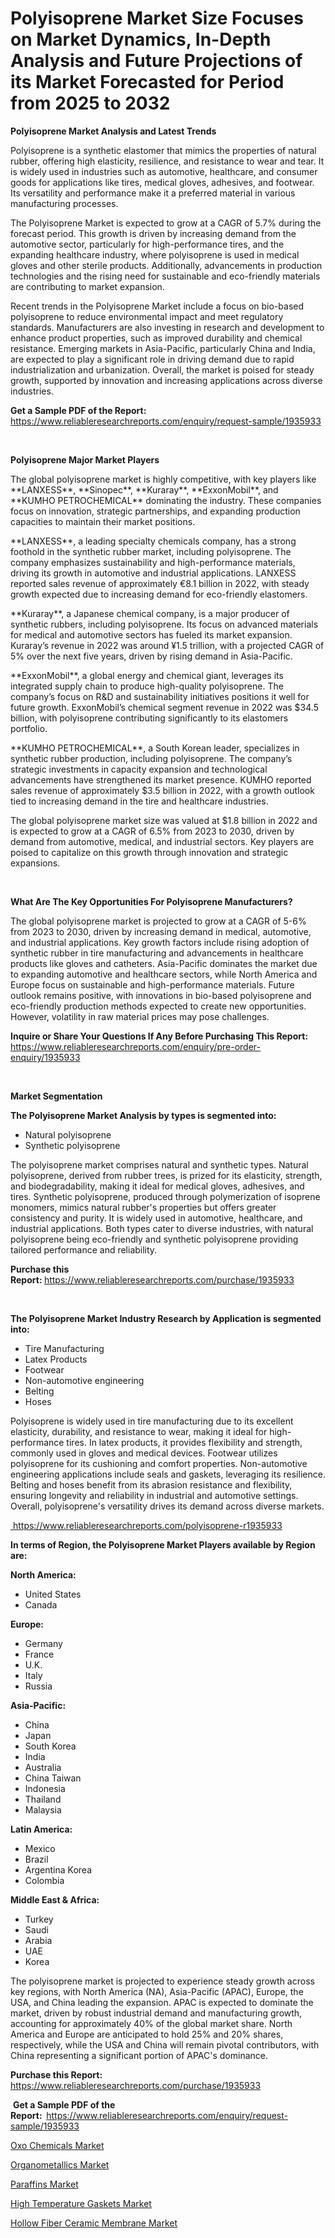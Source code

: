 <p><h1>Polyisoprene Market Size Focuses on Market Dynamics, In-Depth Analysis and Future Projections of its Market Forecasted for Period from 2025 to 2032</h1></p><p><strong>Polyisoprene Market Analysis and Latest Trends</strong></p>
<p><p>Polyisoprene is a synthetic elastomer that mimics the properties of natural rubber, offering high elasticity, resilience, and resistance to wear and tear. It is widely used in industries such as automotive, healthcare, and consumer goods for applications like tires, medical gloves, adhesives, and footwear. Its versatility and performance make it a preferred material in various manufacturing processes.</p><p>The Polyisoprene Market is expected to grow at a CAGR of 5.7% during the forecast period. This growth is driven by increasing demand from the automotive sector, particularly for high-performance tires, and the expanding healthcare industry, where polyisoprene is used in medical gloves and other sterile products. Additionally, advancements in production technologies and the rising need for sustainable and eco-friendly materials are contributing to market expansion.</p><p>Recent trends in the Polyisoprene Market include a focus on bio-based polyisoprene to reduce environmental impact and meet regulatory standards. Manufacturers are also investing in research and development to enhance product properties, such as improved durability and chemical resistance. Emerging markets in Asia-Pacific, particularly China and India, are expected to play a significant role in driving demand due to rapid industrialization and urbanization. Overall, the market is poised for steady growth, supported by innovation and increasing applications across diverse industries.</p></p>
<p><strong>Get a Sample PDF of the Report:&nbsp;</strong> <a href="https://www.reliableresearchreports.com/enquiry/request-sample/1935933?utm_campaign=33&utm_medium=2&utm_source=Github&utm_content=ia&utm_term=25012025&utm_id=polyisoprene">https://www.reliableresearchreports.com/enquiry/request-sample/1935933</a></p>
<p>&nbsp;</p>
<p><strong>Polyisoprene Major Market Players</strong></p>
<p><p>The global polyisoprene market is highly competitive, with key players like **LANXESS**, **Sinopec**, **Kuraray**, **ExxonMobil**, and **KUMHO PETROCHEMICAL** dominating the industry. These companies focus on innovation, strategic partnerships, and expanding production capacities to maintain their market positions.</p><p>**LANXESS**, a leading specialty chemicals company, has a strong foothold in the synthetic rubber market, including polyisoprene. The company emphasizes sustainability and high-performance materials, driving its growth in automotive and industrial applications. LANXESS reported sales revenue of approximately €8.1 billion in 2022, with steady growth expected due to increasing demand for eco-friendly elastomers.</p><p>**Kuraray**, a Japanese chemical company, is a major producer of synthetic rubbers, including polyisoprene. Its focus on advanced materials for medical and automotive sectors has fueled its market expansion. Kuraray’s revenue in 2022 was around ¥1.5 trillion, with a projected CAGR of 5% over the next five years, driven by rising demand in Asia-Pacific.</p><p>**ExxonMobil**, a global energy and chemical giant, leverages its integrated supply chain to produce high-quality polyisoprene. The company’s focus on R&D and sustainability initiatives positions it well for future growth. ExxonMobil’s chemical segment revenue in 2022 was $34.5 billion, with polyisoprene contributing significantly to its elastomers portfolio.</p><p>**KUMHO PETROCHEMICAL**, a South Korean leader, specializes in synthetic rubber production, including polyisoprene. The company’s strategic investments in capacity expansion and technological advancements have strengthened its market presence. KUMHO reported sales revenue of approximately $3.5 billion in 2022, with a growth outlook tied to increasing demand in the tire and healthcare industries.</p><p>The global polyisoprene market size was valued at $1.8 billion in 2022 and is expected to grow at a CAGR of 6.5% from 2023 to 2030, driven by demand from automotive, medical, and industrial sectors. Key players are poised to capitalize on this growth through innovation and strategic expansions.</p></p>
<p>&nbsp;</p>
<p><strong>What Are The Key Opportunities For Polyisoprene Manufacturers?</strong></p>
<p><p>The global polyisoprene market is projected to grow at a CAGR of 5-6% from 2023 to 2030, driven by increasing demand in medical, automotive, and industrial applications. Key growth factors include rising adoption of synthetic rubber in tire manufacturing and advancements in healthcare products like gloves and catheters. Asia-Pacific dominates the market due to expanding automotive and healthcare sectors, while North America and Europe focus on sustainable and high-performance materials. Future outlook remains positive, with innovations in bio-based polyisoprene and eco-friendly production methods expected to create new opportunities. However, volatility in raw material prices may pose challenges.</p></p>
<p><strong>Inquire or Share Your Questions If Any Before Purchasing This Report:</strong> <a href="https://www.reliableresearchreports.com/enquiry/pre-order-enquiry/1935933?utm_campaign=33&utm_medium=2&utm_source=Github&utm_content=ia&utm_term=25012025&utm_id=polyisoprene">https://www.reliableresearchreports.com/enquiry/pre-order-enquiry/1935933</a></p>
<p>&nbsp;</p>
<p><strong>Market Segmentation</strong></p>
<p><strong>The Polyisoprene Market Analysis by types is segmented into:</strong></p>
<p><ul><li>Natural polyisoprene</li><li>Synthetic polyisoprene</li></ul></p>
<p><p>The polyisoprene market comprises natural and synthetic types. Natural polyisoprene, derived from rubber trees, is prized for its elasticity, strength, and biodegradability, making it ideal for medical gloves, adhesives, and tires. Synthetic polyisoprene, produced through polymerization of isoprene monomers, mimics natural rubber's properties but offers greater consistency and purity. It is widely used in automotive, healthcare, and industrial applications. Both types cater to diverse industries, with natural polyisoprene being eco-friendly and synthetic polyisoprene providing tailored performance and reliability.</p></p>
<p><strong>Purchase this Report:&nbsp;</strong><a href="https://www.reliableresearchreports.com/purchase/1935933?utm_campaign=33&utm_medium=2&utm_source=Github&utm_content=ia&utm_term=25012025&utm_id=polyisoprene">https://www.reliableresearchreports.com/purchase/1935933</a></p>
<p>&nbsp;</p>
<p><strong>The Polyisoprene Market Industry Research by Application is segmented into:</strong></p>
<p><ul><li>Tire Manufacturing</li><li>Latex Products</li><li>Footwear</li><li>Non-automotive engineering</li><li>Belting</li><li>Hoses</li></ul></p>
<p><p>Polyisoprene is widely used in tire manufacturing due to its excellent elasticity, durability, and resistance to wear, making it ideal for high-performance tires. In latex products, it provides flexibility and strength, commonly used in gloves and medical devices. Footwear utilizes polyisoprene for its cushioning and comfort properties. Non-automotive engineering applications include seals and gaskets, leveraging its resilience. Belting and hoses benefit from its abrasion resistance and flexibility, ensuring longevity and reliability in industrial and automotive settings. Overall, polyisoprene's versatility drives its demand across diverse markets.</p></p>
<p><a href="https://www.reliableresearchreports.com/polyisoprene-r1935933?utm_campaign=33&utm_medium=2&utm_source=Github&utm_content=ia&utm_term=25012025&utm_id=polyisoprene">&nbsp;https://www.reliableresearchreports.com/polyisoprene-r1935933</a></p>
<p><strong>In terms of Region, the Polyisoprene Market Players available by Region are:</strong></p>
<p>
    <p> <strong> North America: </strong>
        <ul>
            <li>United States</li>
            <li>Canada</li>
        </ul>
        </p> 
    <p> <strong> Europe: </strong>
        <ul>
            <li>Germany</li>
            <li>France</li>
            <li>U.K.</li>
            <li>Italy</li>
            <li>Russia</li>
        </ul>
        </p> 
    <p> <strong> Asia-Pacific: </strong>
        <ul>
            <li>China</li>
            <li>Japan</li>
            <li>South Korea</li>
            <li>India</li>
            <li>Australia</li>
            <li>China Taiwan</li>
            <li>Indonesia</li>
            <li>Thailand</li>
            <li>Malaysia</li>
        </ul>
        </p> 
    <p> <strong> Latin America: </strong>
        <ul>
            <li>Mexico</li>
            <li>Brazil</li>
            <li>Argentina Korea</li>
            <li>Colombia</li>
        </ul>
        </p> 
    <p> <strong> Middle East & Africa: </strong>
        <ul>
            <li>Turkey</li>
            <li>Saudi</li>
            <li>Arabia</li>
            <li>UAE</li>
            <li>Korea</li>
        </ul>
    </p>
    </p>
<p><p>The polyisoprene market is projected to experience steady growth across key regions, with North America (NA), Asia-Pacific (APAC), Europe, the USA, and China leading the expansion. APAC is expected to dominate the market, driven by robust industrial demand and manufacturing growth, accounting for approximately 40% of the global market share. North America and Europe are anticipated to hold 25% and 20% shares, respectively, while the USA and China will remain pivotal contributors, with China representing a significant portion of APAC's dominance.</p></p>
<p><strong>Purchase this Report: </strong><a href="https://www.reliableresearchreports.com/purchase/1935933?utm_campaign=33&utm_medium=2&utm_source=Github&utm_content=ia&utm_term=25012025&utm_id=polyisoprene">https://www.reliableresearchreports.com/purchase/1935933</a></p>
<p>&nbsp;<strong>Get a Sample PDF of the Report:&nbsp;&nbsp;</strong><a href="https://www.reliableresearchreports.com/enquiry/request-sample/1935933?utm_campaign=33&utm_medium=2&utm_source=Github&utm_content=ia&utm_term=25012025&utm_id=polyisoprene">https://www.reliableresearchreports.com/enquiry/request-sample/1935933</a></p>
<p><strong></strong></p>
<p><p><a href="https://github.com/rosalinebhakta48/Market-Research-Report-List-1/blob/main/oxo-chemicals-market.md?utm_campaign=33&utm_medium=2&utm_source=Github&utm_content=ia&utm_term=25012025&utm_id=polyisoprene">Oxo Chemicals Market</a></p><p><a href="https://github.com/nathaliehurles7142/Market-Research-Report-List-1/blob/main/organometallics-market.md?utm_campaign=33&utm_medium=2&utm_source=Github&utm_content=ia&utm_term=25012025&utm_id=polyisoprene">Organometallics Market</a></p><p><a href="https://github.com/chongseney974/Market-Research-Report-List-1/blob/main/paraffins-market.md?utm_campaign=33&utm_medium=2&utm_source=Github&utm_content=ia&utm_term=25012025&utm_id=polyisoprene">Paraffins Market</a></p><p><a href="https://github.com/ElviraLeka1962/Market-Research-Report-List-1/blob/main/high-temperature-gaskets-market.md?utm_campaign=33&utm_medium=2&utm_source=Github&utm_content=ia&utm_term=25012025&utm_id=polyisoprene">High Temperature Gaskets Market</a></p><p><a href="https://github.com/darenph8er/Market-Research-Report-List-1/blob/main/hollow-fiber-ceramic-membrane-market.md?utm_campaign=33&utm_medium=2&utm_source=Github&utm_content=ia&utm_term=25012025&utm_id=polyisoprene">Hollow Fiber Ceramic Membrane Market</a></p></p>